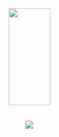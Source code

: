 <!--div align="center">
  <img width="725em" src="http://github-profile-summary-cards.vercel.app/api/cards/profile-details?username=peteragurto&theme=tokyonight" />
</div-->
<div align="center">  
  <!--img width="49%" height="195px" src="https://github-readme-stats-peteragurtos-projects.vercel.app/api?username=peteragurto&show_icons=true&count_private=true&hide_border=true&title_color=02D9F7FF&icon_color=02D9F7FF&text_color=c9d1d9&bg_color=0d1117" alt="Pedro Agurto github stats" /--> 
  
  <img width="41%" height="195px" src="https://github-readme-stats-peteragurtos-projects.vercel.app/api/top-langs/?username=peteragurto&layout=compact&hide_border=true&title_color=02D9F7FF&text_color=02D9F7FF&bg_color=0d1117" />
</div> 
<br>
<p align="center">
  <a href="https://skillicons.dev">
    <img src="https://skillicons.dev/icons?i=java,kotlin,dart,androidstudio,flutter,figma,firebase,git" />
  </a>
</p>


<!--
**peteragurto/peteragurto** is a ✨ _special_ ✨ repository because its `README.md` (this file) appears on your GitHub profile.

Here are some ideas to get you started:

- 🔭 I’m currently working on ...
- 🌱 I’m currently learning ...
- 👯 I’m looking to collaborate on ...
- 🤔 I’m looking for help with ...
- 💬 Ask me about ...
- 📫 How to reach me: ...
- 😄 Pronouns: ...
- ⚡ Fun fact: ...
-->
